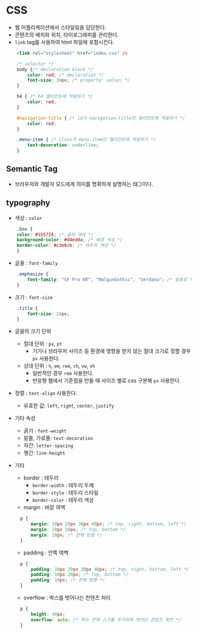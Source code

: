 # CSS

* 웹 어플리케이션에서 스타일링을 담당한다. 
* 콘텐츠의 배치와 위치, 타이포그래피를 관리한다.
* ```link``` tag를 사용하여 html 파일에 포함시킨다.
``` HTML
    <link rel="stylesheet" href="index.css" />
```

``` CSS
    /* selector */
    body {/* declaration block */
        color: red; /* declaration */
        font-size: 30px; /* property: value; */
    }
```
``` CSS
    h4 { /* h4 엘리먼트에 적용하기 */
        color: red;
    }

    #navigation-title { /* id가 navigation-title인 엘리먼트에 적용하기 */
        color: red;
    }

    .menu-item { /* class가 menu-item인 엘리먼트에 적용하기 */
        text-decoration: underline;
    }
```

## Semantic Tag
* 브라우저와 개발자 모드에게 의미를 명확하게 설명하는 태그이다.

## typography
* 색상 : ```color```
``` CSS
    .box {
    color: #155724; /* 글자 색상 */
    background-color: #d4edda; /* 배경 색상 */
    border-color: #c3e6cb; /* 테두리 색상 */
    }
```
* 글꼴 : ```font-family```
``` CSS
    .emphasize {
        font-family: "SF Pro KR", "MalgunGothic", "Verdana"; /* 쉼표로 적용 가능 */
    }
```
* 크기 : ```font-size```
``` CSS
    .title {
        font-size: 24px;
    }
```

  * 글꼴의 크기 단위
    * 절대 단위 : ```px```, ```pt```
      * 기기나 브라우저 사이즈 등 환경에 영향을 받지 않는 절대 크기로 정할 경우 ```px``` 사용한다.
    * 상대 단위 : ```%```, ```em```, ```rem```, ```ch```, ```vw```, ```vh```
      * 일반적인 경우 ```rem``` 사용한다.
      * 반응형 웹에서 기준점을 만들 때 사이즈 별로 css 구분해 ```px``` 사용한다.
* 정렬 : ```text-align``` 사용한다.
  * 유효한 값: ```left```, ```right```, ```center```, ```justify```
* 기타 속성
  * 굵기 : ```font-weight```
  * 밑줄, 가로줄: ```text-decoration```
  * 자간: ```letter-spacing```
  * 행간: ```line-height```

* 기타
  * border : 테두리
    * ```border-width``` : 테두리 두께
    * ```border-style``` : 테두리 스타일
    * ```border-color``` : 테두리 색상
  * margin : 바깥 여백
  ``` CSS
    p {
        margin: 10px 20px 30px 40px; /* top, right, bottom, left */
        margin: 10px 20px; /* top, bottom */
        margin: 10px; /* 전체 방향 */
    }
  ```
  * padding : 안쪽 여백
  ``` CSS
    p {
        padding: 10px 20px 30px 40px; /* top, right, bottom, left */
        padding: 10px 20px; /* top, bottom */
        padding: 10px; /* 전체 방향 */
    }   
  ```
  * overflow : 박스를 벗어나는 컨텐츠 처리
  ``` CSS
    p {
        height: 40px;
        overflow: auto; /* 박스 안에 스크롤 추가하여 벗어난 콘텐츠 확인 */
    }
  ```
